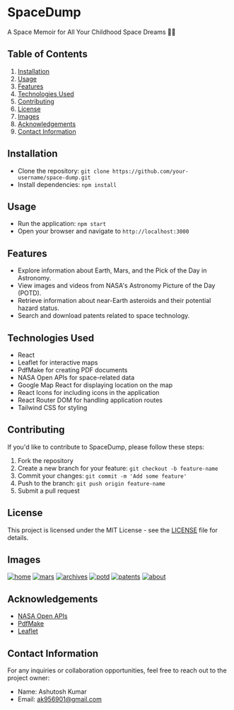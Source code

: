 # SpaceDump

A Space Memoir for All Your Childhood Space Dreams 🚀😊

## Table of Contents
1. [Installation](#installation)
2. [Usage](#usage)
3. [Features](#features)
4. [Technologies Used](#technologies-used)
5. [Contributing](#contributing)
6. [License](#license)
7. [Images](#images)
8. [Acknowledgements](#acknowledgements)
9. [Contact Information](#contact-information)

## Installation
- Clone the repository: `git clone https://github.com/your-username/space-dump.git`
- Install dependencies: `npm install`

## Usage
- Run the application: `npm start`
- Open your browser and navigate to `http://localhost:3000`

## Features
- Explore information about Earth, Mars, and the Pick of the Day in Astronomy.
- View images and videos from NASA's Astronomy Picture of the Day (POTD).
- Retrieve information about near-Earth asteroids and their potential hazard status.
- Search and download patents related to space technology.

## Technologies Used
- React
- Leaflet for interactive maps
- PdfMake for creating PDF documents
- NASA Open APIs for space-related data
- Google Map React for displaying location on the map
- React Icons for including icons in the application
- React Router DOM for handling application routes
- Tailwind CSS for styling

## Contributing
If you'd like to contribute to SpaceDump, please follow these steps:
1. Fork the repository
2. Create a new branch for your feature: `git checkout -b feature-name`
3. Commit your changes: `git commit -m 'Add some feature'`
4. Push to the branch: `git push origin feature-name`
5. Submit a pull request

## License
This project is licensed under the MIT License - see the [LICENSE](LICENSE) file for details.

## Images

<a href="https://ibb.co/hgNj995"><img src="https://i.ibb.co/ZfrPXXs/home.png" alt="home" border="0"></a>
<a href="https://ibb.co/Jqmpyjf"><img src="https://i.ibb.co/dtjpL4d/mars.png" alt="mars" border="0"></a>
<a href="https://ibb.co/v4GyzcM"><img src="https://i.ibb.co/whXG6d2/archives.png" alt="archives" border="0"></a>
<a href="https://ibb.co/RCf9gzk"><img src="https://i.ibb.co/GVy0dc4/potd.png" alt="potd" border="0"></a>
<a href="https://ibb.co/F5FpSNS"><img src="https://i.ibb.co/sKZ70k0/patents.png" alt="patents" border="0"></a>
<a href="https://ibb.co/9sq8LTk"><img src="https://i.ibb.co/r4Z7S6R/about.png" alt="about" border="0"></a>







<!-- Add more preview images if needed -->

## Acknowledgements
- [NASA Open APIs](https://api.nasa.gov/)
- [PdfMake](https://www.npmjs.com/package/pdfmake)
- [Leaflet](https://www.npmjs.com/package/leaflet)

## Contact Information
For any inquiries or collaboration opportunities, feel free to reach out to the project owner:
- Name: Ashutosh Kumar
- Email: ak956901@gmail.com

